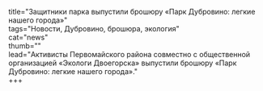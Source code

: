 title="Защитники парка выпустили брошюру «Парк Дубровино: легкие нашего города»"  
tags="Новости, Дубровино, брошюра, экология"  
cat="news"  
thumb=""  
lead="Активисты Первомайского района совместно с общественной организацией «Экологи Двоегорска» выпустили брошюру «Парк Дубровино: легкие нашего города»."  
+++
